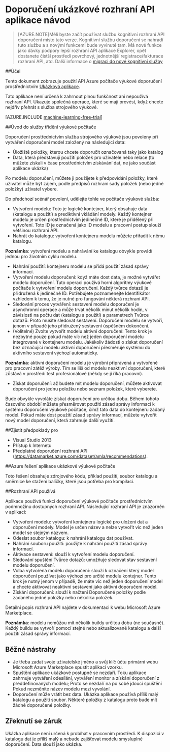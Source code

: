 <properties 
    pageTitle="Společná operace v rozhraní API doporučení výukové počítače | Microsoft Azure" 
    description="Azure ML doporučení ukázková aplikace" 
    services="machine-learning" 
    documentationCenter="" 
    authors="LuisCabrer" 
    manager="jhubbard" 
    editor="cgronlun"/>

<tags 
    ms.service="machine-learning" 
    ms.workload="data-services" 
    ms.tgt_pltfrm="na" 
    ms.devlang="na" 
    ms.topic="article" 
    ms.date="09/08/2016" 
    ms.author="luisca"/> 


# <a name="recommendations-api-sample-application-walkthrough"></a>Doporučení ukázkové rozhraní API aplikace návod

>[AZURE.NOTE]Měli byste začít používat službu kognitivní rozhraní API doporučení místo tato verze. Kognitivní službu doporučení se nahradí tuto službu a s novými funkcemi bude vyvinuté tam. Má nové funkce jako dávky podpory lepší rozhraní API aplikace Explorer, opět dostanete čistší prostředí povrchový, jednotnější registrace/fakturace rozhraní API, atd.
> Další informace o [migraci do nové kognitivní služby](http://aka.ms/recomigrate)

##<a name="purpose"></a>Účel

Tento dokument zobrazuje použití API Azure počítače výukové doporučení prostřednictvím [Ukázková aplikace](https://code.msdn.microsoft.com/Recommendations-144df403).

Tato aplikace není určená k zahrnout plnou funkčnost ani nepoužívá rozhraní API. Ukazuje společná operace, které se mají provést, když chcete nejdřív přehrát s služba strojového výukové. 

[AZURE.INCLUDE [machine-learning-free-trial](../../includes/machine-learning-free-trial.md)]

##<a name="introduction-to-machine-learning-recommendation-service"></a>Úvod do služby třídění výukové počítače

Doporučení prostřednictvím služba strojového výukové jsou povoleny při vytváření doporučení model založený na následující data:

* Úložiště položky, kterou chcete doporučit označovaná taky jako katalog
* Data, která představují použití položek pro uživatele nebo relace (to můžete získali v čase prostřednictvím získávání dat, ne jako součást aplikace ukázka)

Po modelu doporučení, můžete ji použijete k předpovídání položky, které uživatel může být zájem, podle předpisů rozhraní sady položek (nebo jedné položky) uživatel vybere.

Do předchozí scénář povolení, udělejte tohle ve počítače výukové služba:

* Vytvoření modelu: Toto je logické kontejner, který obsahuje data (katalogu a použití) a prediktivní vkládání modely. Každý kontejner modelu je určen prostřednictvím jedinečné ID, které je přidělený při vytvoření. Toto ID je označená jako ID modelu a pracovní postup slouží většinou rozhraní API. 
* Nahrát do katalogu: vytvoření kontejneru modelu můžete přiřadit k němu katalogu.

**Poznámka**: vytvoření modelu a nahrávání ke katalogu obvykle provádí jednou pro životním cyklu modelu.

* Nahrání použití: kontejneru modelu se přidá použití zásad správy informací.
* Vytvoření modelu doporučení: když máte dost data, je možné vytvářet modelu doporučení. Tuto operaci používá horní algoritmy výukové počítače k vytvoření modelu doporučení. Každý tvůrce dotazů je přidružená k jedinečné ID. Potřebujete poznamenejte Identifikátor vzhledem k tomu, že je nutné pro fungování některá rozhraní API.
* Sledování proces vytváření: sestavení modelu doporučení je asynchronní operace a může trvat několik minut několik hodin, v závislosti na počtu dat (katalogu a použití) a parametrech Tvůrce dotazů. Proto musíte sledovat sestavení. Doporučení modelu se vytvoří, jenom v případě jeho přidružený sestavení úspěšném dokončení.
* (Volitelné) Zvolte vytvořit modelu aktivní doporučení: Tento krok je nezbytné pouze pokud máte víc než jeden doporučení modelu integrované v kontejneru modelu. Jakékoliv žádosti o získat doporučení bez označující modelu aktivní doporučení přesměruje systému do aktivního sestavení výchozí automaticky. 

**Poznámka**: aktivní doporučení modelu je výrobní připravená a vytvořené pro pracovní zátěž výroby. Tím se liší od modelu neaktivní doporučení, které zůstává v prostředí test profesionálové (někdy se jí říká pracovní).

* Získat doporučení: až budete mít modelu doporučení, můžete aktivovat doporučení pro jednu položku nebo seznam položek, které vyberete. 

Bude obvykle vyvoláte získat doporučení pro určitou dobu. Během tohoto časového období můžete přesměrovat použití zásad správy informací k systému doporučení výukové počítače, čímž tato data do kontejneru zadaný model. Pokud máte dost použití zásad správy informací, můžete vytvořit nový model doporučení, která zahrnuje další využití. 

##<a name="prerequisites"></a>Zjistit předpoklady pro

* Visual Studio 2013
* Přístup k Internetu 
* Předplatné doporučení rozhraní API (https://datamarket.azure.com/dataset/amla/recommendations).

##<a name="azure-machine-learning-sample-app-solution"></a>Azure řešení aplikace ukázkové výukové počítače

Toto řešení obsahuje zdrojového kódu, příklad použití, soubor katalogu a směrnice ke stažení balíčky, které jsou potřeba pro kompilaci.

##<a name="the-apis-used"></a>Rozhraní API používá

Aplikace používá funkci doporučení výukové počítače prostřednictvím podmnožinu dostupných rozhraní API. Následující rozhraní API je znázorněn v aplikaci:

* Vytvoření modelu: vytvoření kontejneru logické pro uložení dat a doporučení modely. Model je určen název a nelze vytvořit víc než jeden model se stejným názvem.
* Odeslat soubor katalogu: k nahrání katalogu dat používat.
* Nahrání souboru použití: použijte k nahrání použití zásad správy informací.
* Aktivace sestavení: slouží k vytvoření modelu doporučení.
* Sledování spuštění Tvůrce dotazů: umožňuje sledovat stav sestavení modelu doporučení.
* Volba vytvořená modelu doporučení: slouží k označení který model doporučení používat jako výchozí pro určité modelu kontejner. Tento krok je nutný jenom v případě, že máte víc než jeden doporučení model a chcete aktivovat neaktivní sestavení jako aktivní doporučení model.
* Získání doporučení: slouží k načtení Doporučené položky podle zadaného jedné položky nebo několika položek. 

Detailní popis rozhraní API najdete v dokumentaci k webu Microsoft Azure Marketplace. 

**Poznámka**: modelu nemůžou mít několik buildy určitou dobu (ne současně). Každý buildu se vytvoří pomocí stejné nebo aktualizované katalogu a další použití zásad správy informací.

## <a name="common-pitfalls"></a>Běžné nástrahy

* Je třeba zadat svoje uživatelské jméno a svůj klíč účtu primární webu Microsoft Azure Marketplace spustit aplikaci vzorku.
* Spuštění aplikace ukázkové postupně se nezdaří. Toku aplikace zahrnuje vytváření odesílání, vytváření monitor a získání doporučení z předdefinovaných modelu; Proto se nezdaří na po sobě jdoucí spuštění Pokud nezměníte název modelu mezi vyvolání.
* Doporučení může vrátit bez data. Ukázka aplikace používá příliš malý katalogu a použití soubor. Některé položky z katalogu proto bude mít žádné doporučené položky.

## <a name="disclaimer"></a>Zřeknutí se záruk
Ukázka aplikace není určená k probíhat v pracovním prostředí. K dispozici v katalogu dat je příliš malý a nebude zajišťovat modelu smysluplné doporučení. Data slouží jako ukázka. 
 
